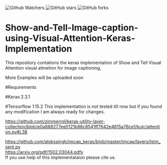 ![Github Watchers](https://img.shields.io/github/watchers/alokssingh/Show-and-Tell-Image-caption-using-Visual-Attention-Keras-Implementation?color=brightgreen)
![GitHub stars](https://img.shields.io/github/stars/alokssingh/Show-and-Tell-Image-caption-using-Visual-Attention-Keras-Implementation?color=brightgreen)
![GitHub forks](https://img.shields.io/github/forks/WingsBrokenAngel/alokssingh/Show-and-Tell-Image-caption-using-Visual-Attention-Keras-Implementation?color=brightgreen&label=Fork)


# Show-and-Tell-Image-caption-using-Visual-Attention-Keras-Implementation
This repository contations the keras implementation of Show and Tell Visual Attention visual attnetion for image captioning,

More Examples will be uploaded soon

#Requirements

#Keras 2.3.1

#Tensorflow 1.15.2
             This implementation is not tested till now but if you found any modification I am always ready for changes.       


https://github.com/zimmerrol/keras-utility-layer-collection/blob/e0a888277ee0121b88c8541ff7642e4615a76ce1/kulc/attention.py#L38
                                                                                                                               
https://github.com/alokssingh/imcap_keras/blob/master/imcap/layers/lstm_sent.py                                                
https://arxiv.org/pdf/1502.03044.pdfv                                                                                          
  If you use help of this implementataion please cite us.                                                                      
